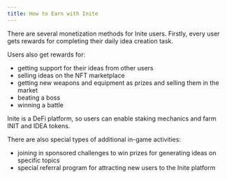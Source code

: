 ```yaml
---
title: How to Earn with Inite
---
```

<!--StartFragment-->

There are several monetization methods for Inite users. Firstly, every user gets rewards for completing their daily idea creation task. 

Users also get rewards for:

* getting support for their ideas from other users 
* selling ideas on the NFT marketplace
* getting new weapons and equipment as prizes and selling them in the market
* beating a boss
* winning a battle

Inite is a DeFi platform, so users can enable staking mechanics and farm INIT and IDEA tokens.

There are also special types of additional in-game activities: 

* joining in sponsored challenges to win prizes for generating ideas on specific topics
* special referral program for attracting new users to the Inite platform 

<!--EndFragment-->